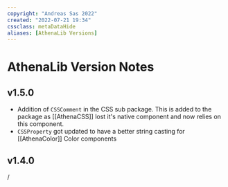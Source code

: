```yaml
---
copyright: "Andreas Sas 2022"
created: "2022-07-21 19:34"
cssclass: metaDataHide
aliases: [AthenaLib Versions]
---
```


# AthenaLib Version Notes
## v1.5.0
- Addition of `CSSComment` in the CSS sub package.
This is added to the package as [[AthenaCSS]] lost it's native component and now relies on this component.
- `CSSProperty` got updated to have a better string casting for [[AthenaColor]] Color components
## v1.4.0
/
